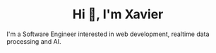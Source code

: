 <h1 align="center">Hi 👋, I'm Xavier</h1>
<p>I'm a Software Engineer interested in web development, realtime data processing and AI.</p>
